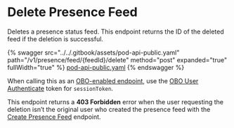 # Delete Presence Feed

Deletes a presence status feed. This endpoint returns the ID of the deleted feed if the deletion is successful.

{% swagger src="../../.gitbook/assets/pod-api-public.yaml" path="/v1/presence/feed/{feedId}/delete" method="post" expanded="true" fullWidth="true" %}
[pod-api-public.yaml](../../.gitbook/assets/pod-api-public.yaml)
{% endswagger %}

When calling this as an [OBO-enabled endpoint](../apps-on-behalf-of-obo/), use the [OBO User Authenticate](../apps-on-behalf-of-obo/obo-rsa-user-authentication-by-user-id.md) token for `sessionToken`.

This endpoint returns a **403 Forbidden** error when the user requesting the deletion isn’t the original user who created the presence feed with the [Create Presence Feed](create-presence-feed.md) endpoint.
